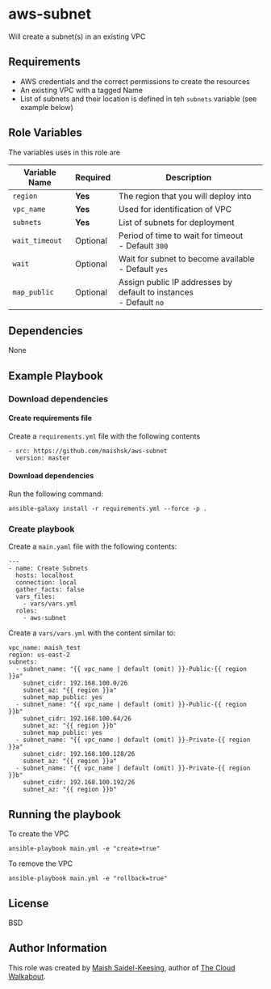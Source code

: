 # aws-subnet

Will create a subnet(s) in an existing VPC 

## Requirements

- AWS credentials and the correct permissions to create the resources
- An existing VPC with a tagged Name
- List of subnets and their location is defined in teh `subnets` variable (see example below)

## Role Variables

The variables uses in this role are

| Variable Name | Required | Description | 
|----|----|----|
| `region`| **Yes** | The region that you will deploy into |
| `vpc_name` | **Yes** | Used for identification of VPC |
| `subnets` | **Yes** | List of subnets for deployment
| `wait_timeout` | Optional | Period of time to wait for timeout <br> - Default `300` |
| `wait` | Optional | Wait for subnet to become available <br> - Default `yes` |
| `map_public` | Optional | Assign public IP addresses by default to instances <br> - Default `no` |

## Dependencies

None

## Example Playbook

### Download dependencies

#### Create requirements file

Create a `requirements.yml` file with the following contents
```
- src: https://github.com/maishsk/aws-subnet
  version: master
```

#### Download dependencies
Run the following command:
```
ansible-galaxy install -r requirements.yml --force -p .
```

### Create playbook
Create a `main.yaml` file with the following contents:
```
---
- name: Create Subnets
  hosts: localhost
  connection: local
  gather_facts: false
  vars_files:
    - vars/vars.yml
  roles:
    - aws-subnet
```
Create a `vars/vars.yml` with the content similar to:
```
vpc_name: maish_test
region: us-east-2
subnets:
  - subnet_name: "{{ vpc_name | default (omit) }}-Public-{{ region }}a"
    subnet_cidr: 192.168.100.0/26
    subnet_az: "{{ region }}a"
    subnet_map_public: yes
  - subnet_name: "{{ vpc_name | default (omit) }}-Public-{{ region }}b"
    subnet_cidr: 192.168.100.64/26
    subnet_az: "{{ region }}b"
    subnet_map_public: yes
  - subnet_name: "{{ vpc_name | default (omit) }}-Private-{{ region }}a"
    subnet_cidr: 192.168.100.128/26
    subnet_az: "{{ region }}a"
  - subnet_name: "{{ vpc_name | default (omit) }}-Private-{{ region }}b"
    subnet_cidr: 192.168.100.192/26
    subnet_az: "{{ region }}b"
```

## Running the playbook

To create the VPC

`ansible-playbook main.yml -e "create=true"`

To remove the VPC

`ansible-playbook main.yml -e "rollback=true"`

## License

BSD

## Author Information
This role was created by [Maish Saidel-Keesing](https://www.maishsk.com/), author of [The Cloud Walkabout](http://cloudwalkabout.com/).